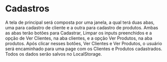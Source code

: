 # Cadastros

A tela de principal será composta por uma janela, a qual terá duas abas, uma para cadastro de cliente e a outra para cadastro de produtos.
Ambas as abas terão botões para Cadastrar, Limpar os inputs preenchidos e a opção de Ver Clientes, na aba clientes, e a opção Ver Produtos, na aba produtos.
Após clicar nesses botões, Ver Clientes e Ver Produtos, o usuário será encaminhado para uma page com os Clientes e Produtos cadastrados.
Todos os dados serão salvos no LocalStorage.
